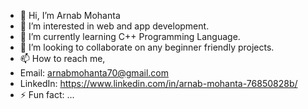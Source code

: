 - 👋 Hi, I’m Arnab Mohanta
- 👀 I’m interested in web and app development.
- 🌱 I’m currently learning C++ Programming Language.
- 💞️ I’m looking to collaborate on any beginner friendly projects.
- 📫 How to reach me,
- Email:  arnabmohanta70@gmail.com
- LinkedIn: https://www.linkedin.com/in/arnab-mohanta-76850828b/
- ⚡ Fun fact: ...

<!---
O-Boythe-Chief/O-Boythe-Chief is a ✨ special ✨ repository because its `README.md` (this file) appears on your GitHub profile.
You can click the Preview link to take a look at your changes.
--->
